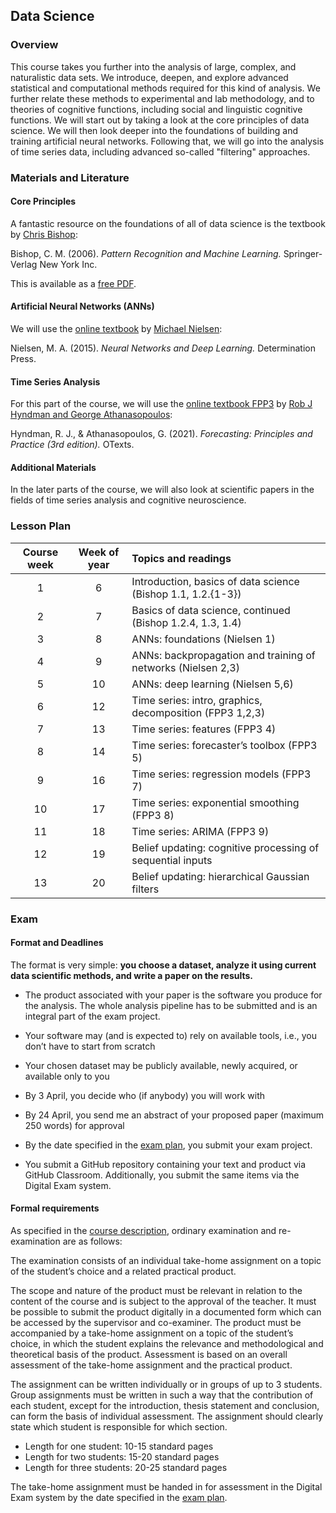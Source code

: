 ## Data Science

### Overview

This course takes you further into the analysis of large, complex, and naturalistic data sets. We introduce, deepen, and explore advanced statistical and computational methods required for this kind of analysis. We further relate these methods to experimental and lab methodology, and to theories of cognitive functions, including social and linguistic cognitive functions. We will start out by taking a look at the core principles of data science. We will then look deeper into the foundations of building and training artificial neural networks. Following that, we will go into the analysis of time series data, including advanced so-called "filtering" approaches.

### Materials and Literature

#### Core Principles

A fantastic resource on the foundations of all of data science is the textbook by [Chris Bishop](https://www.microsoft.com/en-us/research/people/cmbishop/):

Bishop, C. M. (2006). *Pattern Recognition and Machine Learning.* Springer-Verlag New York Inc.

This is available as a [free PDF](https://www.microsoft.com/en-us/research/uploads/prod/2006/01/Bishop-Pattern-Recognition-and-Machine-Learning-2006.pdf).

#### Artificial Neural Networks (ANNs)

We will use the [online textbook](http://neuralnetworksanddeeplearning.com/) by [Michael Nielsen](http://michaelnielsen.org/):

Nielsen, M. A. (2015). *Neural Networks and Deep Learning.* Determination Press.

#### Time Series Analysis

For this part of the course, we will use the [online textbook FPP3](https://otexts.com/fpp3/) by [Rob J Hyndman and George Athanasopoulos](https://otexts.com/fpp3/about-the-authors.html):

Hyndman, R. J., & Athanasopoulos, G. (2021). *Forecasting: Principles and Practice (3rd edition).* OTexts.

#### Additional Materials

In the later parts of the course, we will also look at scientific papers in the fields of time series analysis and cognitive neuroscience.

### Lesson Plan

| Course week | Week of year | Topics and readings                                                       |
|:-----------:|:------------:|:--------------------------------------------------------------------------|
| 1           | 6            | Introduction, basics of data science (Bishop 1.1, 1.2.{1-3})              |
| 2           | 7            | Basics of data science, continued (Bishop 1.2.4, 1.3, 1.4)                |
| 3           | 8            | ANNs: foundations (Nielsen 1)                                             |
| 4           | 9            | ANNs: backpropagation and training of networks (Nielsen 2,3)              |
| 5           | 10           | ANNs: deep learning (Nielsen 5,6)                                         |
| 6           | 12           | Time series: intro, graphics, decomposition (FPP3 1,2,3)                  |
| 7           | 13           | Time series: features (FPP3 4)                                            |
| 8           | 14           | Time series: forecaster’s toolbox (FPP3 5)                                |
| 9           | 16           | Time series: regression models (FPP3 7)                                   |
| 10          | 17           | Time series: exponential smoothing (FPP3 8)                               |
| 11          | 18           | Time series: ARIMA (FPP3 9)                                               |
| 12          | 19           | Belief updating: cognitive processing of sequential inputs                |
| 13          | 20           | Belief updating: hierarchical Gaussian filters                            |


### Exam

#### Format and Deadlines

The format is very simple: **you choose a dataset, analyze it using current data scientific methods, and write a paper on the results.**

- The product associated with your paper is the software you produce for the analysis. The whole analysis pipeline has to be submitted and is an integral part of the exam project.

- Your software may (and is expected to) rely on available tools, i.e., you don’t have to start from scratch

- Your chosen dataset may be publicly available, newly acquired, or available only to you

- By 3 April, you decide who (if anybody) you will work with

- By 24 April, you send me an abstract of your proposed paper (maximum 250 words) for approval

- By the date specified in the [exam plan](https://studerende.au.dk/en/studies/subject-portals/arts/exams/exam-timetables-faculty-of-arts/147102-cognitive-science), you submit your exam project.

- You submit a GitHub repository containing your text and product via GitHub Classroom. Additionally, you submit the same items via the Digital Exam system.


#### Formal requirements

As specified in the [course description](https://kursuskatalog.au.dk/en/course/110746/Data-science), ordinary examination and re-examination are as follows:

The examination consists of an individual take-home assignment on a topic of the student’s choice and a related practical product.

The scope and nature of the product must be relevant in relation to the content of the course and is subject to the approval of the teacher. It must be possible to submit the product digitally in a documented form which can be accessed by the supervisor and co-examiner. The product must be accompanied by a take-home assignment on a topic of the student’s choice, in which the student explains the relevance and methodological and theoretical basis of the product. Assessment is based on an overall assessment of the take-home assignment and the practical product.

The assignment can be written individually or in groups of up to 3 students. Group assignments must be written in such a way that the contribution of each student, except for the introduction, thesis statement and conclusion, can form the basis of individual assessment. The assignment should clearly state which student is responsible for which section.

- Length for one student: 10-15 standard pages
- Length for two students: 15-20 standard pages
- Length for three students: 20-25 standard pages

The take-home assignment must be handed in for assessment in the Digital Exam system by the date specified in the [exam plan](https://studerende.au.dk/en/studies/subject-portals/arts/exams/exam-timetables-faculty-of-arts/147102-cognitive-science).


